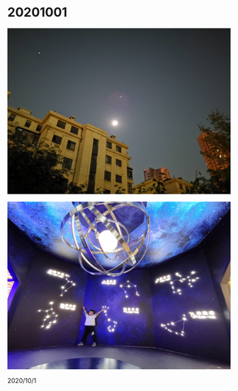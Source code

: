 # 20201001

![](../../../assets/001/2020100101.png)

![](../../../assets/001/2020100102.png)

2020/10/1